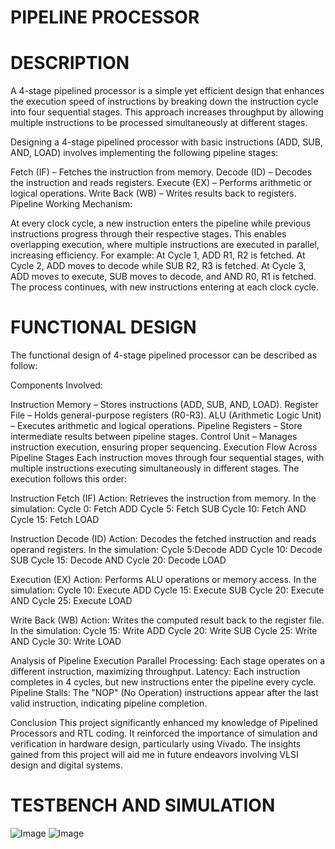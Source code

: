 # PIPELINE PROCESSOR



# DESCRIPTION

A 4-stage pipelined processor is a simple yet efficient design that enhances the execution speed of instructions by breaking down the instruction cycle into four sequential stages. This approach increases throughput by allowing multiple instructions to be processed simultaneously at different stages.

Designing a 4-stage pipelined processor with basic instructions (ADD, SUB, AND, LOAD) involves implementing the following pipeline stages:

Fetch (IF) – Fetches the instruction from memory.
Decode (ID) – Decodes the instruction and reads registers.
Execute (EX) – Performs arithmetic or logical operations.
Write Back (WB) – Writes results back to registers.
Pipeline Working Mechanism:

At every clock cycle, a new instruction enters the pipeline while previous instructions progress through their respective stages. This enables overlapping execution, where multiple instructions are executed in parallel, increasing efficiency. For example: At Cycle 1, ADD R1, R2 is fetched. At Cycle 2, ADD moves to decode while SUB R2, R3 is fetched. At Cycle 3, ADD moves to execute, SUB moves to decode, and AND R0, R1 is fetched. The process continues, with new instructions entering at each clock cycle.

# FUNCTIONAL DESIGN

The functional design of 4-stage pipelined processor can be described as follow:

Components Involved:

Instruction Memory – Stores instructions (ADD, SUB, AND, LOAD).
Register File – Holds general-purpose registers (R0-R3).
ALU (Arithmetic Logic Unit) – Executes arithmetic and logical operations.
Pipeline Registers – Store intermediate results between pipeline stages.
Control Unit – Manages instruction execution, ensuring proper sequencing.
Execution Flow Across Pipeline Stages Each instruction moves through four sequential stages, with multiple instructions executing simultaneously in different stages. The execution follows this order:

Instruction Fetch (IF) Action: Retrieves the instruction from memory.
In the simulation: Cycle 0: Fetch ADD
Cycle 5: Fetch SUB
Cycle 10: Fetch AND
Cycle 15: Fetch LOAD

Instruction Decode (ID) Action: Decodes the fetched instruction and reads operand registers.
In the simulation: Cycle 5:Decode ADD
Cycle 10: Decode SUB
Cycle 15: Decode AND
Cycle 20: Decode LOAD

Execution (EX) Action: Performs ALU operations or memory access.
In the simulation: Cycle 10: Execute ADD
Cycle 15: Execute SUB
Cycle 20: Execute AND
Cycle 25: Execute LOAD

Write Back (WB) Action: Writes the computed result back to the register file.
In the simulation: Cycle 15: Write ADD
Cycle 20: Write SUB
Cycle 25: Write AND
Cycle 30: Write LOAD

Analysis of Pipeline Execution Parallel Processing: Each stage operates on a different instruction, maximizing throughput.
Latency: Each instruction completes in 4 cycles, but new instructions enter the pipeline every cycle.
Pipeline Stalls: The "NOP" (No Operation) instructions appear after the last valid instruction, indicating pipeline completion.

Conclusion This project significantly enhanced my knowledge of Pipelined Processors and RTL coding. It reinforced the importance of simulation and verification in hardware design, particularly using Vivado. The insights gained from this project will aid me in future endeavors involving VLSI design and digital systems.

# TESTBENCH AND SIMULATION
![Image](https://github.com/user-attachments/assets/a800df7d-a2bf-44e0-9961-0a0ba632113e)
![Image](https://github.com/user-attachments/assets/90b69484-631c-4659-8170-ec8bc65d39aa)
